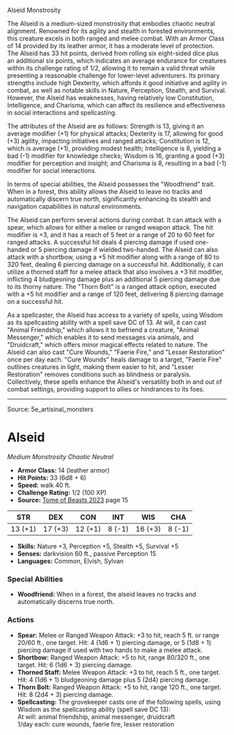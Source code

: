 <MonsterName/>Alseid</MonsterName>
<CreatureType/>Monstrosity</CreatureType>

<summary>The Alseid is a medium-sized monstrosity that embodies chaotic neutral alignment. Renowned for its agility and stealth in forested environments, this creature excels in both ranged and melee combat. With an Armor Class of 14 provided by its leather armor, it has a moderate level of protection. The Alseid has 33 hit points, derived from rolling six eight-sided dice plus an additional six points, which indicates an average endurance for creatures within its challenge rating of 1/2, allowing it to remain a valid threat while presenting a reasonable challenge for lower-level adventurers. Its primary strengths include high Dexterity, which affords it good initiative and agility in combat, as well as notable skills in Nature, Perception, Stealth, and Survival. However, the Alseid has weaknesses, having relatively low Constitution, Intelligence, and Charisma, which can affect its resilience and effectiveness in social interactions and spellcasting.</summary>

<detail>

The attributes of the Alseid are as follows: Strength is 13, giving it an average modifier (+1) for physical attacks; Dexterity is 17, allowing for good (+3) agility, impacting initiatives and ranged attacks; Constitution is 12, which is average (+1), providing modest health; Intelligence is 8, yielding a bad (-1) modifier for knowledge checks; Wisdom is 16, granting a good (+3) modifier for perception and insight; and Charisma is 8, resulting in a bad (-1) modifier for social interactions. 

In terms of special abilities, the Alseid possesses the "Woodfriend" trait. When in a forest, this ability allows the Alseid to leave no tracks and automatically discern true north, significantly enhancing its stealth and navigation capabilities in natural environments.

The Alseid can perform several actions during combat. It can attack with a spear, which allows for either a melee or ranged weapon attack. The hit modifier is +3, and it has a reach of 5 feet or a range of 20 to 60 feet for ranged attacks. A successful hit deals 4 piercing damage if used one-handed or 5 piercing damage if wielded two-handed. The Alseid can also attack with a shortbow, using a +5 hit modifier along with a range of 80 to 320 feet, dealing 6 piercing damage on a successful hit. Additionally, it can utilize a thorned staff for a melee attack that also involves a +3 hit modifier, inflicting 4 bludgeoning damage plus an additional 5 piercing damage due to its thorny nature. The "Thorn Bolt" is a ranged attack option, executed with a +5 hit modifier and a range of 120 feet, delivering 8 piercing damage on a successful hit.

As a spellcaster, the Alseid has access to a variety of spells, using Wisdom as its spellcasting ability with a spell save DC of 13. At will, it can cast "Animal Friendship," which allows it to befriend a creature, "Animal Messenger," which enables it to send messages via animals, and "Druidcraft," which offers minor magical effects related to nature. The Alseid can also cast "Cure Wounds," "Faerie Fire," and "Lesser Restoration" once per day each. "Cure Wounds" heals damage to a target, "Faerie Fire" outlines creatures in light, making them easier to hit, and "Lesser Restoration" removes conditions such as blindness or paralysis. Collectively, these spells enhance the Alseid's versatility both in and out of combat settings, providing support to allies or hindrances to its foes.</detail>



---

Source: 5e_artisinal_monsters

# Alseid

*Medium* *Monstrosity* *Chaotic Neutral*

- **Armor Class:** 14 (leather armor)
- **Hit Points:** 33 (6d8 + 6)
- **Speed:** walk 40 ft.
- **Challenge Rating:** 1/2 (100 XP)
- **Source:** [Tome of Beasts 2023](https://koboldpress.com/kpstore/product/tome-of-beasts-1-2023-edition/) page 15

| STR | DEX | CON | INT | WIS | CHA |
| --- | --- | --- | --- | --- | --- |
| 13 (+1) | 17 (+3) | 12 (+1) | 8 (-1) | 16 (+3) | 8 (-1) |

- **Skills:** Nature +3, Perception +5, Stealth +5, Survival +5
- **Senses:** darkvision 60 ft., passive Perception 15
- **Languages:** Common, Elvish, Sylvan

### Special Abilities

- **Woodfriend:** When in a forest, the alseid leaves no tracks and automatically discerns true north.

### Actions

- **Spear:** Melee or Ranged Weapon Attack: +3 to hit, reach 5 ft. or range 20/60 ft., one target. Hit: 4 (1d6 + 1) piercing damage, or 5 (1d8 + 1) piercing damage if used with two hands to make a melee attack.
- **Shortbow:** Ranged Weapon Attack: +5 to hit, range 80/320 ft., one target. Hit: 6 (1d6 + 3) piercing damage.
- **Thorned Staff:** Melee Weapon Attack: +3 to hit, reach 5 ft., one target. Hit: 4 (1d6 + 1) bludgeoning damage plus 5 (2d4) piercing damage.
- **Thorn Bolt:** Ranged Weapon Attack: +5 to hit, range 120 ft., one target. Hit: 8 (2d4 + 3) piercing damage.
- **Spellcasting:** The grovekeeper casts one of the following spells, using Wisdom as the spellcasting ability (spell save DC 13):<br>At will: animal friendship, animal messenger, druidcraft<br>1/day each: cure wounds, faerie fire, lesser restoration


